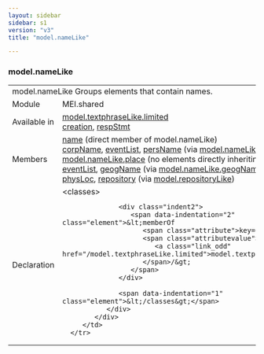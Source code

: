 ```yaml
---
layout: sidebar
sidebar: s1
version: "v3"
title: "model.nameLike"

---
```


<div class="classSpec model">
   <h3 id="model.nameLike">model.nameLike</h3>
   <table class="wovenodd">
      <tr>
         <td colspan="2" class="wovenodd-col2">
            <span class="label">model.nameLike</span> Groups elements that contain names.
         </td>
      </tr>
      <tr>
         <td class="wovenodd-col1">
            <span class="label" lang="en">Module</span>
         </td>
         <td class="wovenodd-col2">MEI.shared</td>
      </tr>
      <tr>
         <td class="wovenodd-col1">
            <span class="label" lang="en">Available in</span>
         </td>
         <td class="wovenodd-col2">
            <div class="parent">
               <div>
                  <a class="link_odd_classSpec" href="/{{ page.version }}/model.textphraseLike.limited">model.textphraseLike.limited</a>
               </div>
               <div>
                  <a class="link_odd_elementSpec" href="/{{ page.version }}/creation">creation</a>, 
                  <a class="link_odd_elementSpec" href="/{{ page.version }}/respStmt">respStmt</a>
               </div>
            </div>
         </td>
      </tr>
      <tr>
         <td class="wovenodd-col1">
            <span class="label" lang="en">Members</span>
         </td>
         <td class="wovenodd-col2">
            <div class="parent">
               <div>
                  <a class="link_odd_elementSpec" href="/{{ page.version }}/name">name</a> (direct member of model.nameLike)
               </div>
               <div>
                  <a class="link_odd_elementSpec" href="/{{ page.version }}/corpName">corpName</a>, 
                  <a class="link_odd_elementSpec" href="/{{ page.version }}/eventList">eventList</a>, 
                  <a class="link_odd_elementSpec" href="/{{ page.version }}/persName">persName</a>
                  <span> (via 
                     <a class="link_odd_classSpec" href="/{{ page.version }}/model.nameLike.agent">model.nameLike.agent</a>)
                  </span>
               </div>
               <div>
                  <span>
                     <a class="link_odd_classSpec" href="/{{ page.version }}/model.nameLike.place">model.nameLike.place</a> (no elements directly inheriting from this class)
                  </span>
               </div>
               <div>
                  <a class="link_odd_elementSpec" href="/{{ page.version }}/eventList">eventList</a>, 
                  <a class="link_odd_elementSpec" href="/{{ page.version }}/geogName">geogName</a>
                  <span> (via 
                     <a class="link_odd_classSpec" href="/{{ page.version }}/model.nameLike.geogName">model.nameLike.geogName</a>)
                  </span>
               </div>
               <div>
                  <a class="link_odd_elementSpec" href="/{{ page.version }}/physLoc">physLoc</a>, 
                  <a class="link_odd_elementSpec" href="/{{ page.version }}/repository">repository</a>
                  <span> (via 
                     <a class="link_odd_classSpec" href="/{{ page.version }}/model.repositoryLike">model.repositoryLike</a>)
                  </span>
               </div>
            </div>
         </td>
      </tr>
      <tr>
         <td class="wovenodd-col1">
            <span class="label" lang="en">Declaration</span>
         </td>
         <td class="wovenodd-col2">
            <div xml:space="preserve" class="pre">
               <div class="indent1">
                  <span data-indentation="1" class="element">&lt;classes&gt;</span>
                  
                  <div class="indent2">
                     <span data-indentation="2" class="element">&lt;memberOf 
                        <span class="attribute">key=</span>
                        <span class="attributevalue">"
                           <a class="link_odd" href="/model.textphraseLike.limited">model.textphraseLike.limited</a>"
                        </span>/&gt;
                     </span>
                  </div>
                  
                  <span data-indentation="1" class="element">&lt;/classes&gt;</span>
               </div>
            </div>
         </td>
      </tr>
   </table>
</div>